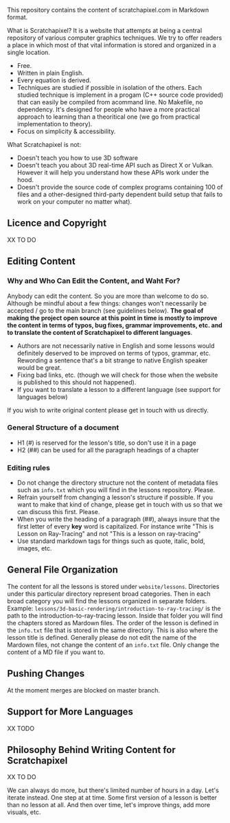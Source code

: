 This repository contains the content of scratchapixel.com in Markdown format.

What is Scratchapixel? It is a website that attempts at being a central repository of various computer graphics techniques. We try to offer readers a place in which most of that vital information is stored and organized in a single location.

- Free. 
- Written in plain English. 
- Every equation is derived.
- Techniques are studied if possible in isolation of the others. Each studied technique is implement in a progam (C++ source code provided) that can easily be compiled from acommand line. No Makefile, no dependency. It's designed for people who have a more practical approach to learning than a theoritical one (we go from practical implementation to theory).
- Focus on simplicity & accessibility.

What Scratchapixel is not:

- Doesn't teach you how to use 3D software
- Doesn't teach you about 3D real-time API such as Direct X or Vulkan. However it will help you understand how these APIs work under the hood.
- Doesn't provide the source code of  complex programs containing 100 of files and a other-designed third-party dependent build setup that fails to work on your computer no matter what).

## Licence and Copyright

XX TO DO

## Editing Content

### Why and Who Can Edit the Content, and Waht For?

Anybody can edit the content. So you are more than welcome to do so. Although be mindful about a few things: changes won't necessarily be accepted / go to the main branch (see guidelines below). **The goal of making the project open source at this point in time is mostly to improve the content in terms of typos, bug fixes, grammar improvements, etc. and to translate the content of Scratchapixel to different languages**.

- Authors are not necessarily native in English and some lessons would definitely deserved to be improved on terms of typos, grammar, etc. Rewording a sentence that's a bit strange to native English speaker would be great.
- Fixing bad links, etc. (though we will check for those when the website is published to this should not happened).
- If you want to translate a lesson to a different language (see support for languages below)

If you wish to write original content please get in touch with us directly.

### General Structure of a document

- H1 (#) is reserved for the lesson's title, so don't use it in a page
- H2 (##) can be used for all the paragraph headings of a chapter

###  Editing rules

- Do not change the directory structure not the content of metadata files such as `info.txt` which you will find in the lessons repository. Please.
- Refrain yourself from changing a lesson's structure if possible. If you want to make that kind of change, please get in touch with us so that we can discuss this first. Please.
- When you write the heading of a paragraph (##), always insure that the first letter of every **key** word is capitalized. For instance write "This is Lesson on Ray-Tracing" and not "This is a lesson on ray-tracing"
- Use standard markdown tags for things such as quote, italic, bold, images, etc.

## General File Organization

The content for all the lessons is stored under `website/lessons`. Directories under this particular directory represent broad categories. Then in each broad category you will find the lessons organized in separate folders. Example: `lessons/3d-basic-rendering/introduction-to-ray-tracing/` is the path to the introduction-to-ray-tracing lesson. Inside that folder you will find the chapters stored as Mardown files. The order of the lesson is defined in the `info.txt` file that is stored in the same directory. This is also where the lesson title is defined. Generally please do not edit the name of the Mardown files, not change the content of an `info.txt` file. Only change the content of a MD file if you want to.

## Pushing Changes

At the moment merges are blocked on master branch. 

## Support for More Languages

XX TODO

## Philosophy Behind Writing Content for Scratchapixel

XX TO DO

We can always do more, but there's limited number of hours in a day. Let's iterate instead. One step at at time. Some first version of a lesson is better than no lesson at all. And then over time, let's improve things, add more visuals, etc.